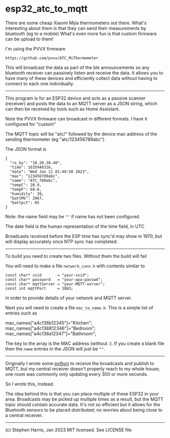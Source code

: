 # esp32_atc_to_mqtt

There are some cheap Xiaomi Mijia thermometers out there.
What's interesting about them is that they can send their
measurements by bluetooth (eg to a mobile)
What's even more fun is that custom firmware can be upload
to them!

I'm using the PVVX firmware

    https://github.com/pvvx/ATC_MiThermometer

This will broadcast the data as part of the ble announcements
so any bluetooth receiver can passively listen and receive the
data.  It allows you to have many of these devices and efficiently
collect data without having to connect to each one individually.

---

This program is for an ESP32 device and acts as a passive scanner
(receiver) and posts the data to an MQTT server as a JSON string, which
can then be received by tools such as Home Assistant.

Note the PVVX firmware can broadcast in different formats.  I have it
configured for "custom"

The MQTT topic will be "atc/" followed by the device mac address of
the sending thermometer (eg "atc/123456789abc")

The JSON format is

    {
      "rx_by": "10.20.30.40",
      "time": 1635948316,
      "date": "Wed Jan 11 01:40:58 2023",
      "mac": "123456789abc",
      "name": "ATC_789abc",
      "tempC": 20.9,
      "tempF": 69.6,
      "humidity": 39,
      "battMV": 2967,
      "battpct": 85
    }

Note: the name field may be `""` if name has not been configured.

The date field is the human representation of the time field, in UTC

Broadcasts received before the ESP time has sync'd may show in 1970, but
will display accurately once NTP sync has completed.

---

To build you need to create two files.  Without them the build will
fail

You will need to make a file `network_conn.h` with contents similar to

    const char* ssid       = "your-ssid";
    const char* password   = "your-wpa-passwd";
    const char* mqttServer = "your-MQTT-server";
    const int mqttPort     = 1883;

in order to provide details of your network and MQTT server.

Next you will need to create a file `mac_to_name.h`.  This is a simple
list of entries such as

   mac_names["a4c138b12345"]="Kitchen";
   mac_names["a4c138812346"]="Bedroom";
   mac_names["a4c138a12347"]="Bathroom";

The key to the array is the MAC address (without :).  If you create a
blank file then the `name` entries in the JSON will just be `""`.

---

Originally I wrote some [python](https://github.com/sweharris/atc_to_mqtt)
to receive the broadcasts and publish to MQTT, but my central receiver
doesn't properly reach to my whole house; one room was commonly only
updating every 300 or more seconds.

So I wrote this, instead.

The idea behind this is that you can place multiple of these ESP32 in
your area.  Broadcasts may be picked up multiple times as a result,
but the MQTT topic should contain accurate data.  It's not so efficient
but it allows for the Bluetooth sensors to be placed distributed; no
worries about being close to a central receiver.

---

(c) Stephen Harris, Jan 2023
MIT licensed.  See LICENSE file
